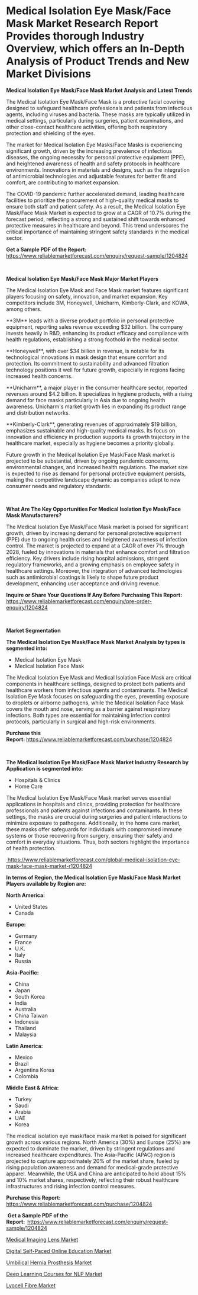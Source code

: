 <p><h1>Medical Isolation Eye Mask/Face Mask Market Research Report Provides thorough Industry Overview, which offers an In-Depth Analysis of Product Trends and New Market Divisions</h1></p><p><strong>Medical Isolation Eye Mask/Face Mask Market Analysis and Latest Trends</strong></p>
<p><p>The Medical Isolation Eye Mask/Face Mask is a protective facial covering designed to safeguard healthcare professionals and patients from infectious agents, including viruses and bacteria. These masks are typically utilized in medical settings, particularly during surgeries, patient examinations, and other close-contact healthcare activities, offering both respiratory protection and shielding of the eyes.</p><p>The market for Medical Isolation Eye Masks/Face Masks is experiencing significant growth, driven by the increasing prevalence of infectious diseases, the ongoing necessity for personal protective equipment (PPE), and heightened awareness of health and safety protocols in healthcare environments. Innovations in materials and designs, such as the integration of antimicrobial technologies and adjustable features for better fit and comfort, are contributing to market expansion.</p><p>The COVID-19 pandemic further accelerated demand, leading healthcare facilities to prioritize the procurement of high-quality medical masks to ensure both staff and patient safety. As a result, the Medical Isolation Eye Mask/Face Mask Market is expected to grow at a CAGR of 10.7% during the forecast period, reflecting a strong and sustained shift towards enhanced protective measures in healthcare and beyond. This trend underscores the critical importance of maintaining stringent safety standards in the medical sector.</p></p>
<p><strong>Get a Sample PDF of the Report:&nbsp;</strong> <a href="https://www.reliablemarketforecast.com/enquiry/request-sample/1204824?utm_campaign=1569&utm_medium=2&utm_source=Github&utm_content=ia&utm_term=16102024&utm_id=medical-isolation-eye-maskface-mask">https://www.reliablemarketforecast.com/enquiry/request-sample/1204824</a></p>
<p>&nbsp;</p>
<p><strong>Medical Isolation Eye Mask/Face Mask Major Market Players</strong></p>
<p><p>The Medical Isolation Eye Mask and Face Mask market features significant players focusing on safety, innovation, and market expansion. Key competitors include 3M, Honeywell, Unicharm, Kimberly-Clark, and KOWA, among others.</p><p>**3M** leads with a diverse product portfolio in personal protective equipment, reporting sales revenue exceeding $32 billion. The company invests heavily in R&D, enhancing its product efficacy and compliance with health regulations, establishing a strong foothold in the medical sector.</p><p>**Honeywell**, with over $34 billion in revenue, is notable for its technological innovations in mask design that ensure comfort and protection. Its commitment to sustainability and advanced filtration technology positions it well for future growth, especially in regions facing increased health concerns.</p><p>**Unicharm**, a major player in the consumer healthcare sector, reported revenues around $4.2 billion. It specializes in hygiene products, with a rising demand for face masks particularly in Asia due to ongoing health awareness. Unicharm's market growth lies in expanding its product range and distribution networks.</p><p>**Kimberly-Clark**, generating revenues of approximately $19 billion, emphasizes sustainable and high-quality medical masks. Its focus on innovation and efficiency in production supports its growth trajectory in the healthcare market, especially as hygiene becomes a priority globally.</p><p>Future growth in the Medical Isolation Eye Mask/Face Mask market is projected to be substantial, driven by ongoing pandemic concerns, environmental changes, and increased health regulations. The market size is expected to rise as demand for personal protective equipment persists, making the competitive landscape dynamic as companies adapt to new consumer needs and regulatory standards.</p></p>
<p>&nbsp;</p>
<p><strong>What Are The Key Opportunities For Medical Isolation Eye Mask/Face Mask Manufacturers?</strong></p>
<p><p>The Medical Isolation Eye Mask/Face Mask market is poised for significant growth, driven by increasing demand for personal protective equipment (PPE) due to ongoing health crises and heightened awareness of infection control. The market is projected to expand at a CAGR of over 7% through 2028, fueled by innovations in materials that enhance comfort and filtration efficiency. Key drivers include rising hospital admissions, stringent regulatory frameworks, and a growing emphasis on employee safety in healthcare settings. Moreover, the integration of advanced technologies such as antimicrobial coatings is likely to shape future product development, enhancing user acceptance and driving revenue.</p></p>
<p><strong>Inquire or Share Your Questions If Any Before Purchasing This Report:</strong> <a href="https://www.reliablemarketforecast.com/enquiry/pre-order-enquiry/1204824?utm_campaign=1569&utm_medium=2&utm_source=Github&utm_content=ia&utm_term=16102024&utm_id=medical-isolation-eye-maskface-mask">https://www.reliablemarketforecast.com/enquiry/pre-order-enquiry/1204824</a></p>
<p>&nbsp;</p>
<p><strong>Market Segmentation</strong></p>
<p><strong>The Medical Isolation Eye Mask/Face Mask Market Analysis by types is segmented into:</strong></p>
<p><ul><li>Medical Isolation Eye Mask</li><li>Medical Isolation Face Mask</li></ul></p>
<p><p>The Medical Isolation Eye Mask and Medical Isolation Face Mask are critical components in healthcare settings, designed to protect both patients and healthcare workers from infectious agents and contaminants. The Medical Isolation Eye Mask focuses on safeguarding the eyes, preventing exposure to droplets or airborne pathogens, while the Medical Isolation Face Mask covers the mouth and nose, serving as a barrier against respiratory infections. Both types are essential for maintaining infection control protocols, particularly in surgical and high-risk environments.</p></p>
<p><strong>Purchase this Report:&nbsp;</strong><a href="https://www.reliablemarketforecast.com/purchase/1204824?utm_campaign=1569&utm_medium=2&utm_source=Github&utm_content=ia&utm_term=16102024&utm_id=medical-isolation-eye-maskface-mask">https://www.reliablemarketforecast.com/purchase/1204824</a></p>
<p>&nbsp;</p>
<p><strong>The Medical Isolation Eye Mask/Face Mask Market Industry Research by Application is segmented into:</strong></p>
<p><ul><li>Hospitals & Clinics</li><li>Home Care</li></ul></p>
<p><p>The Medical Isolation Eye Mask/Face Mask market serves essential applications in hospitals and clinics, providing protection for healthcare professionals and patients against infections and contaminants. In these settings, the masks are crucial during surgeries and patient interactions to minimize exposure to pathogens. Additionally, in the home care market, these masks offer safeguards for individuals with compromised immune systems or those recovering from surgery, ensuring their safety and comfort in everyday situations. Thus, both sectors highlight the importance of health protection.</p></p>
<p><a href="https://www.reliablemarketforecast.com/global-medical-isolation-eye-mask-face-mask-market-r1204824?utm_campaign=1569&utm_medium=2&utm_source=Github&utm_content=ia&utm_term=16102024&utm_id=medical-isolation-eye-maskface-mask">&nbsp;https://www.reliablemarketforecast.com/global-medical-isolation-eye-mask-face-mask-market-r1204824</a></p>
<p><strong>In terms of Region, the Medical Isolation Eye Mask/Face Mask Market Players available by Region are:</strong></p>
<p>
    <p> <strong> North America: </strong>
        <ul>
            <li>United States</li>
            <li>Canada</li>
        </ul>
        </p> 
    <p> <strong> Europe: </strong>
        <ul>
            <li>Germany</li>
            <li>France</li>
            <li>U.K.</li>
            <li>Italy</li>
            <li>Russia</li>
        </ul>
        </p> 
    <p> <strong> Asia-Pacific: </strong>
        <ul>
            <li>China</li>
            <li>Japan</li>
            <li>South Korea</li>
            <li>India</li>
            <li>Australia</li>
            <li>China Taiwan</li>
            <li>Indonesia</li>
            <li>Thailand</li>
            <li>Malaysia</li>
        </ul>
        </p> 
    <p> <strong> Latin America: </strong>
        <ul>
            <li>Mexico</li>
            <li>Brazil</li>
            <li>Argentina Korea</li>
            <li>Colombia</li>
        </ul>
        </p> 
    <p> <strong> Middle East & Africa: </strong>
        <ul>
            <li>Turkey</li>
            <li>Saudi</li>
            <li>Arabia</li>
            <li>UAE</li>
            <li>Korea</li>
        </ul>
    </p>
    </p>
<p><p>The medical isolation eye mask/face mask market is poised for significant growth across various regions. North America (30%) and Europe (25%) are expected to dominate the market, driven by stringent regulations and increased healthcare expenditures. The Asia-Pacific (APAC) region is projected to capture approximately 20% of the market share, fueled by rising population awareness and demand for medical-grade protective apparel. Meanwhile, the USA and China are anticipated to hold about 15% and 10% market shares, respectively, reflecting their robust healthcare infrastructures and rising infection control measures.</p></p>
<p><strong>Purchase this Report: </strong><a href="https://www.reliablemarketforecast.com/purchase/1204824?utm_campaign=1569&utm_medium=2&utm_source=Github&utm_content=ia&utm_term=16102024&utm_id=medical-isolation-eye-maskface-mask">https://www.reliablemarketforecast.com/purchase/1204824</a></p>
<p>&nbsp;<strong>Get a Sample PDF of the Report:&nbsp;&nbsp;</strong><a href="https://www.reliablemarketforecast.com/enquiry/request-sample/1204824?utm_campaign=1569&utm_medium=2&utm_source=Github&utm_content=ia&utm_term=16102024&utm_id=medical-isolation-eye-maskface-mask">https://www.reliablemarketforecast.com/enquiry/request-sample/1204824</a></p>
<p><strong></strong></p>
<p><p><a href="https://issuu.com/reportprime-2/docs/medical-imaging-lens-market-size-20_7e486efc049485?utm_campaign=1569&utm_medium=2&utm_source=Github&utm_content=ia&utm_term=16102024&utm_id=medical-isolation-eye-maskface-mask">Medical Imaging Lens Market</a></p><p><a href="https://www.linkedin.com/pulse/comprehensive-digital-self-paced-online-education-market-nyu5c?trk=public_post_embed_feed-article-content&utm_campaign=1569&utm_medium=2&utm_source=Github&utm_content=ia&utm_term=16102024&utm_id=medical-isolation-eye-maskface-mask">Digital Self-Paced Online Education Market</a></p><p><a href="https://www.linkedin.com/pulse/global-umbilical-hernia-prosthesis-market-focus-product-by43f?trk=public_post_embed_feed-article-content&utm_campaign=1569&utm_medium=2&utm_source=Github&utm_content=ia&utm_term=16102024&utm_id=medical-isolation-eye-maskface-mask">Umbilical Hernia Prosthesis Market</a></p><p><a href="https://www.linkedin.com/pulse/global-perspectives-deep-learning-courses-nlp-market-trends-oyxpc?trk=public_post_embed_feed-article-content&utm_campaign=1569&utm_medium=2&utm_source=Github&utm_content=ia&utm_term=16102024&utm_id=medical-isolation-eye-maskface-mask">Deep Learning Courses for NLP Market</a></p><p><a href="https://www.linkedin.com/pulse/lyocell-fibre-revenue-growth-report-2024-2031-factoid-3kczc?trk=public_post_embed_feed-article-content&utm_campaign=1569&utm_medium=2&utm_source=Github&utm_content=ia&utm_term=16102024&utm_id=medical-isolation-eye-maskface-mask">Lyocell Fibre Market</a></p></p>